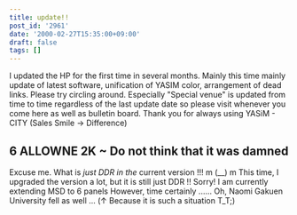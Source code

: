 ```yaml
---
title: update!!
post_id: '2961'
date: '2000-02-27T15:35:00+09:00'
draft: false
tags: []
---
```


I updated the HP for the first time in several months. Mainly this time mainly update of latest software, unification of YASIM color, arrangement of dead links. Please try circling around. Especially "Special venue" is updated from time to time regardless of the last update date so please visit whenever you come here as well as bulletin board. Thank you for always using YASiM - CITY (Sales Smile → Difference)

## 6 ALLOWNE 2K ~ Do not think that it was damned

Excuse me. What is _just DDR in the_ current version !!! m (__) m This time, I upgraded the version a lot, but it is still just DDR !! Sorry! I am currently extending MSD to 6 panels However, time certainly ...... Oh, Naomi Gakuen University fell as well ... (↑ Because it is such a situation T_T;)